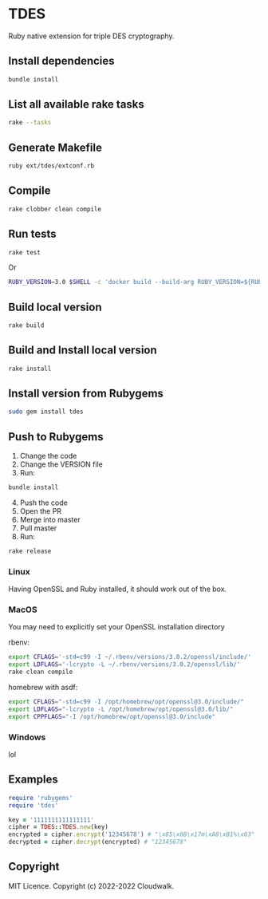 # TDES

Ruby native extension for triple DES cryptography.

## Install dependencies
```bash
bundle install
```

## List all available rake tasks
```bash
rake --tasks
```

## Generate Makefile
```bash
ruby ext/tdes/extconf.rb
```

## Compile
```bash
rake clobber clean compile
```

## Run tests
```bash
rake test
```
Or
```bash
RUBY_VERSION=3.0 $SHELL -c 'docker build --build-arg RUBY_VERSION=${RUBY_VERSION} -t ruby-app:${RUBY_VERSION} . && docker run -it --rm ruby-app:${RUBY_VERSION}'
```

## Build local version
```bash
rake build
```

## Build and Install local version
```bash
rake install
```

## Install version from Rubygems
```bash
sudo gem install tdes
```

## Push to Rubygems

1. Change the code
2. Change the VERSION file
3. Run:
```bash
bundle install
```
4. Push the code
5. Open the PR
6. Merge into master
7. Pull master
8. Run:
```bash
rake release
```

### Linux

Having OpenSSL and Ruby installed, it should work out of the box.

### MacOS

You may need to explicitly set your OpenSSL installation directory

rbenv:
```bash
export CFLAGS='-std=c99 -I ~/.rbenv/versions/3.0.2/openssl/include/'
export LDFLAGS='-lcrypto -L ~/.rbenv/versions/3.0.2/openssl/lib/'
rake clean compile
```

homebrew with asdf:
```bash
export CFLAGS="-std=c99 -I /opt/homebrew/opt/openssl@3.0/include/"
export LDFLAGS="-lcrypto -L /opt/homebrew/opt/openssl@3.0/lib/"
export CPPFLAGS="-I /opt/homebrew/opt/openssl@3.0/include"
```

### Windows

lol

## Examples

```ruby
require 'rubygems'
require 'tdes'

key = '1111111111111111'
cipher = TDES::TDES.new(key)
encrypted = cipher.encrypt('12345678') # "\x85\x8B\x17m\xA8\xB1%\x03"
decrypted = cipher.decrypt(encrypted) # "12345678"
```

## Copyright

MIT Licence. Copyright (c) 2022-2022 Cloudwalk.
